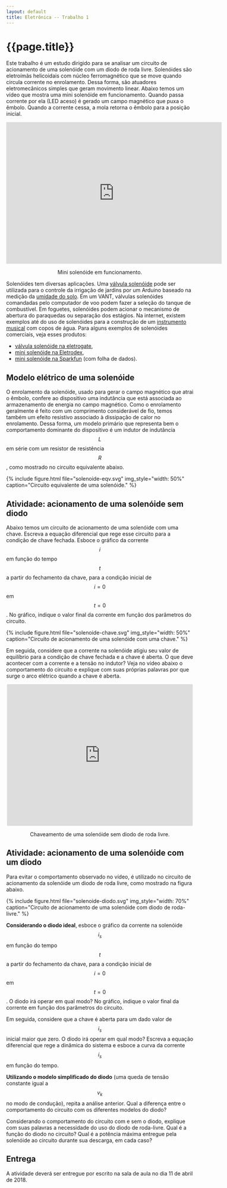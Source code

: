 ```yaml
---
layout: default
title: Eletrônica -- Trabalho 1
---
```


{{page.title}}
==============

Este trabalho é um estudo dirigido para se analisar um circuito de acionamento
de uma solenóide com um diodo de roda livre. Solenóides são eletroímãs
helicoidais com núcleo ferromagnético que se move quando circula corrente
no enrolamento. Dessa forma, são atuadores eletromecânicos simples que geram
movimento linear. Abaixo temos um vídeo que mostra uma mini solenóide em
funcionamento. Quando passa corrente por ela (LED aceso) é gerado um campo
magnético que puxa o êmbolo. Quando a corrente cessa, a mola retorna o êmbolo
para a posição inicial.

<center>
  <iframe width="580" height="380"
     src="https://www.youtube.com/embed/sd7xk_2BOOM?rel=0"
     frameborder="0" allow="encrypted-media" allowfullscreen>
  </iframe>
  <p>Mini solenóide em funcionamento.</p>
</center>

Solenóides tem diversas aplicações. Uma [válvula solenóide] pode ser utilizada
para o controle da irrigação de jardins por um Arduino baseado na medição da
[umidade do solo]. Em um VANT, válvulas solenóides comandadas pelo computador
de voo podem fazer a seleção do tanque de combustível. Em foguetes, solenóides
podem acionar o mecanismo de abertura do paraquedas ou separação dos estágios.
Na internet, existem exemplos até do uso de solenóides para a construção de um
[instrumento musical] com copos de água. Para alguns exemplos de solenóides
comerciais, veja esses produtos:

* [válvula solenóide na eletrogate],
* [mini solenóide na Eletrodex],
* [mini solenóide na Sparkfun] (com folha de dados).


Modelo elétrico de uma solenóide
--------------------------------

O enrolamento da solenóide, usado para gerar o campo magnético que atrai o
êmbolo, confere ao dispositivo uma indutância que está associada ao
armazenamento de energia no campo magnético. Como o enrolamento geralmente é
feito com um comprimento considerável de fio, temos também um efeito resistivo
associado à dissipação de calor no enrolamento. Dessa forma, um modelo primário
que representa bem o comportamento dominante do dispositivo é um indutor de
indutância $$L$$ em série com um resistor de resistência $$R$$, como mostrado
no circuito equivalente abaixo.

{%
   include figure.html
   file="solenoide-eqv.svg"
   img_style="width: 50%"
   caption="Circuito equivalente de uma solenóide."
%}

Atividade: acionamento de uma solenóide sem diodo
-------------------------------------------------

Abaixo temos um circuito de acionamento de uma solenóide com uma chave.
Escreva a equação diferencial que rege esse circuito para a condição de chave
fechada. Esboce o gráfico da corrente $$i$$ em função do tempo $$t$$ a partir
do fechamento da chave, para a condição inicial de $$i=0$$ em $$t=0$$.
No gráfico, indique o valor final da corrente em função dos parâmetros do
circuito.

{%
   include figure.html
   file="solenoide-chave.svg"
   img_style="width: 50%"
   caption="Circuito de acionamento de uma solenóide com uma chave."
%}

Em seguida, considere que a corrente na solenóide atigiu seu valor de equilíbrio
para a condição de chave fechada e a chave é aberta. O que deve acontecer com a
corrente e a tensão no indutor? Veja no vídeo abaixo o comportamento do circuito
e explique com suas próprias palavras por que surge o arco elétrico quando a
chave é aberta. 

<center>
  <iframe width="500" height="380"
     src="https://www.youtube.com/embed/aSmMFog10D0?rel=0"
     frameborder="0" allow="encrypted-media" allowfullscreen>
  </iframe>
  <p>Chaveamento de uma solenóide sem diodo de roda livre.</p>
</center>

Atividade: acionamento de uma solenóide com um diodo
----------------------------------------------------

Para evitar o comportamento observado no vídeo, é utilizado no circuito de
acionamento da solenóide um diodo de roda livre, como mostrado na figura
abaixo.

{%
   include figure.html
   file="solenoide-diodo.svg"
   img_style="width: 70%"
   caption="Circuito de acionamento de uma solenóide com diodo de roda-livre."
%}

**Considerando o diodo ideal**, esboce o gráfico da corrente na solenóide
$$i_s$$ em função do tempo $$t$$ a partir do fechamento da chave, para a
condição inicial de $$i=0$$ em $$t=0$$. O diodo irá operar em qual modo?
No gráfico, indique o valor final da corrente em função dos parâmetros do
circuito.

Em seguida, considere que a chave é aberta para um dado valor de $$i_s$$
inicial maior que zero. O diodo irá operar em qual modo? Escreva a equação
diferencial que rege a dinâmica do sistema e esboce a curva da corrente $$i_s$$
em função do tempo.

**Utilizando o modelo simplificado do diodo** (uma queda de tensão constante
igual a $$v_k$$ no modo de condução), repita a análise anterior.
Qual a diferença entre o comportamento do circuito com os diferentes modelos
do diodo?

Considerando o comportamento do circuito com e sem o diodo, explique com suas
palavras a necessidade do uso do diodo de roda-livre. Qual é a função do diodo
no circuito? Qual é a potência máxima entregue pela solenóide ao circuito
durante sua descarga, em cada caso?

Entrega
-------

A atividade deverá ser entregue por escrito na sala de aula no dia 11 de abril
de 2018.

[instrumento musical]: https://youtu.be/W9j6ZRsOUrI?t=57s
[mini solenóide na Eletrodex]: http://www.eletrodex.com.br/mini-solenoid-12v-jf-0530b.html
[mini solenóide na Sparkfun]: https://www.sparkfun.com/products/11015
[umidade do solo]: https://www.sparkfun.com/products/13322
[válvula solenóide]: https://www.sparkfun.com/products/10456
[válvula solenóide na eletrogate]: https://www.eletrogate.com/valvula-solenoide-de-entrada-de-agua-180-1-2-12v-dc
